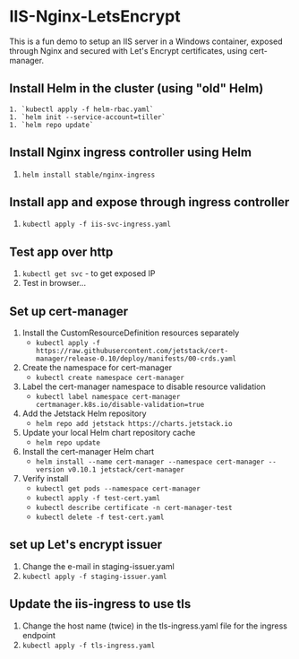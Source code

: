 # IIS-Nginx-LetsEncrypt

This is a fun demo to setup an IIS server in a Windows container, exposed through Nginx and secured with Let's Encrypt certificates, using cert-manager.

## Install Helm in the cluster (using "old" Helm)

    1. `kubectl apply -f helm-rbac.yaml`
    1. `helm init --service-account=tiller`
    1. `helm repo update`

## Install Nginx ingress controller using Helm

1. `helm install stable/nginx-ingress`

## Install app and expose through ingress controller

1. `kubectl apply -f iis-svc-ingress.yaml`

## Test app over http

1. `kubectl get svc` - to get exposed IP
1. Test in browser...

## Set up cert-manager

1. Install the CustomResourceDefinition resources separately
    - `kubectl apply -f https://raw.githubusercontent.com/jetstack/cert-manager/release-0.10/deploy/manifests/00-crds.yaml`
1. Create the namespace for cert-manager
    - `kubectl create namespace cert-manager`
1. Label the cert-manager namespace to disable resource validation
    - `kubectl label namespace cert-manager certmanager.k8s.io/disable-validation=true`
1. Add the Jetstack Helm repository
    - `helm repo add jetstack https://charts.jetstack.io`
1. Update your local Helm chart repository cache
    - `helm repo update`
1. Install the cert-manager Helm chart
    - `helm install --name cert-manager --namespace cert-manager --version v0.10.1 jetstack/cert-manager`
1. Verify install
    - `kubectl get pods --namespace cert-manager`
    - `kubectl apply -f test-cert.yaml`
    - `kubectl describe certificate -n cert-manager-test`
    - `kubectl delete -f test-cert.yaml`

## set up Let's encrypt issuer

1. Change the e-mail in staging-issuer.yaml
1. `kubectl apply -f staging-issuer.yaml`

## Update the iis-ingress to use tls

1. Change the host name (twice) in the tls-ingress.yaml file for the ingress endpoint
1. `kubectl apply -f tls-ingress.yaml`
